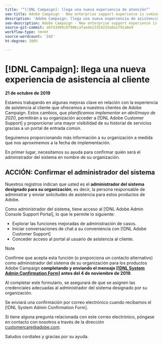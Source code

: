 ```yaml
---
title: '“[!DNL Campaign]: llega una nueva experiencia de atención”'
seo-title: Adobe Campaign - New enterprise support experience is coming
description: 'Adobe Campaign: llega una nueva experiencia de asistencia al cliente empresarial'
seo-description: Adobe Campaign - New enterprise support experience is coming
source-git-commit: abf43d94c879d6cafaede13324225a8a1f91a6e9
workflow-type: tm+mt
source-wordcount: '242'
ht-degree: 100%

---
```



# [!DNL Campaign]: llega una nueva experiencia de asistencia al cliente

**21 de octubre de 2019**

Estamos trabajando en algunas mejoras clave en relación con la experiencia de asistencia al cliente que ofrecemos a nuestros clientes de Adobe Campaign. Estos cambios, *que planificamos implementar en abril/mayo de 2020*, permitirán a su organización acceder a [!DNL Adobe Customer Support] y proporcionar una mayor visibilidad de su historial de servicios gracias a un portal de entrada común.

Seguiremos proporcionando más información a su organización a medida que nos aproximemos a la fecha de implementación.

En primer lugar, necesitamos su ayuda para confirmar quién será el administrador del sistema en nombre de su organización.

## ACCIÓN: Confirmar el administrador del sistema

Nuestros registros indican que usted es el **administrador del sistema designado para su organización**; es decir, la persona responsable de administrar y enviar solicitudes de asistencia para estos productos de Adobe.

Como administrador del sistema, tiene acceso al [!DNL Adobe Admin Console Support Portal], lo que le permite lo siguiente:

* Explorar las funciones mejoradas de administración de casos.
* Iniciar conversaciones de chat a su conveniencia con [!DNL Adobe Customer Support]
* Conceder acceso al portal al usuario de asistencia al cliente.

>[!NOTE]
>
>Confirme que acepta esta función (o proporciona un contacto alternativo) como administrador del sistema de su organización para los productos Adobe Campaign **completando y enviando el mensaje [[!DNL System Admin Confirmation Form]](https://adobe.allegiancetech.com/cgi-bin/qwebcorporate.dll?idx=SSSVH6) antes del 4 de noviembre de 2019**.
>
>Al completar este formulario, se asegurará de que se asignen las credenciales adecuadas al administrador del sistema designado por su organización.

Se enviará una confirmación por correo electrónico cuando recibamos el [!DNL System Admin Confirmation Form].

Si tiene alguna pregunta relacionada con este correo electrónico, póngase en contacto con nosotros a través de la dirección customercare@adobe.com.

Saludos cordiales y gracias por su ayuda.
